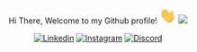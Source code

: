 <div align="center">
Hi There, Welcome to my Github profile! <img src="./assets/Hi.gif" width="30">

<img src="https://user-images.githubusercontent.com/73097560/115834477-dbab4500-a447-11eb-908a-139a6edaec5c.gif">

[![Linkedin](https://img.shields.io/badge/-Connect-red?style=for-the-badge&logo=Linkedin&logoColor=white&color=0E76A8&link=https://www.linkedin.com/in/higor-koakovski-a33555212/)](https://www.linkedin.com/in/higor-koakovski-a33555212/)
[![Instagram](https://img.shields.io/badge/-Follow-red?style=for-the-badge&logo=Instagram&logoColor=white&color=833AB4&link=https://www.instagram.com/higor.koakovski/)](https://www.instagram.com/higor.koakovski/)
[![Discord](https://img.shields.io/badge/-Contact-red?style=for-the-badge&logo=Discord&logoColor=white&color=7289DA&link=https://discordapp.com/users/981861090893922364)](https://discordapp.com/users/981861090893922364)

</div>
